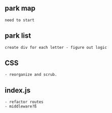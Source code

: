## park map
    need to start

## park list
    create div for each letter - figure out logic

## CSS
    - reorganize and scrub.

## index.js
    - refactor routes
    - middleware?ß